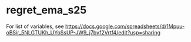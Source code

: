 # regret_ema_s25
For list of variables, see https://docs.google.com/spreadsheets/d/1Mpuu-oBSir_5NLGTUKh_UYoSsUP-JW9_j7bvf2Vrtf4/edit?usp=sharing 
